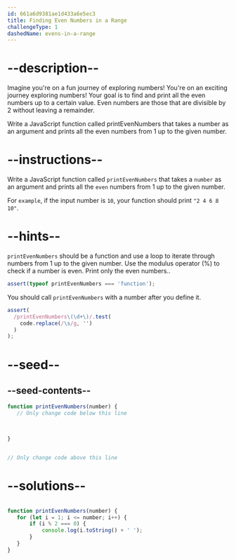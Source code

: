 ```yaml
---
id: 661a6d9381ae1d433a6e5ec3
title: Finding Even Numbers in a Range
challengeType: 1
dashedName: evens-in-a-range
---
```


# --description--

Imagine you're on a fun journey of exploring numbers! You're on an exciting journey exploring numbers! Your goal is to find and print all the even numbers up to a certain value. Even numbers are those that are divisible by 2 without leaving a remainder.

Write a JavaScript function called printEvenNumbers that takes a number as an argument and prints all the even numbers from 1 up to the given number.

# --instructions--

Write a JavaScript function called `printEvenNumbers` that takes a `number` as an argument and prints all the `even` numbers from 1 up to the given number.

For `example`, if the input number is `10`, your function should print `"2 4 6 8 10"`.

# --hints--

`printEvenNumbers` should be a function and use a loop to iterate through numbers from 1 up to the given number.
Use the modulus operator (%) to check if a number is even.
Print only the even numbers..

```js
assert(typeof printEvenNumbers === 'function');
```

You should call `printEvenNumbers` with a number after you define it.

```js
assert(
  /printEvenNumbers\(\d+\)/.test(
    code.replace(/\s/g, '')
  )
);
```

# --seed--
## --seed-contents--



```js
function printEvenNumbers(number) {
   // Only change code below this line


   
}


// Only change code above this line
```

# --solutions--

```js

function printEvenNumbers(number) {
   for (let i = 1; i <= number; i++) {
       if (i % 2 === 0) {
           console.log(i.toString() + ' ');
       }
   }
}

```
